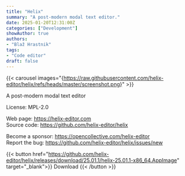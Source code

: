 ```yaml
---
title: "Helix"
summary: "A post-modern modal text editor."
date: 2025-01-20T12:31:00Z
categories: ["Development"]
showAuthor: true
authors:
- "Blaž Hrastnik"
tags: 
- "Code editor"
draft: false
---
```


{{< carousel images="{https://raw.githubusercontent.com/helix-editor/helix/refs/heads/master/screenshot.png}" >}}

A post-modern modal text editor

License: MPL-2.0

Web page: <https://helix-editor.com>  
Source code: <https://github.com/helix-editor/helix>

Become a sponsor: <https://opencollective.com/helix-editor>  
Report the bug: <https://github.com/helix-editor/helix/issues/new>  

{{< button href="https://github.com/helix-editor/helix/releases/download/25.01.1/helix-25.01.1-x86_64.AppImage" target="_blank">}}
Download
{{< /button >}}